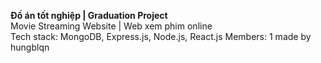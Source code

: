 <b>Đồ án tốt nghiệp | Graduation Project</b> <br/>
Movie Streaming Website | Web xem phim online <br/>
Tech stack: MongoDB, Express.js, Node.js, React.js
Members: 1
made by hungblqn
